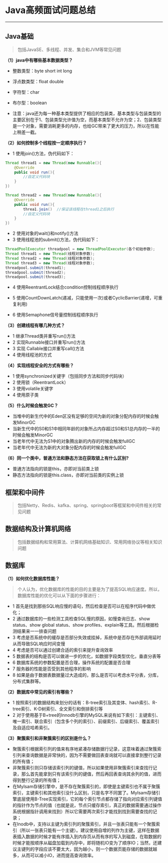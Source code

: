 # Java高频面试问题总结

---



## Java基础

> 包括JavaSE、多线程、并发、集合和JVM等常见问题

**（1）java中有哪些基本数据类型？**

+ 整数类型：byte short int long

- 浮点数类型：float double 

- 字符型：char

- 布尔型：boolean
- 注意：java还为每一种基本类型提供了相应的包装类，基本类型与包装类型的主要区别在于1、包装类型允许值为空，而基本类型不允许为空；2、包装类型是一个对象，需要消耗更多的内存，也给GC带来了更大的压力，所以在性能上稍差一截。

**（2）如何控制多个线程按一定顺序执行？** 

- 1 使用join()方法，伪代码如下：

```java
Thread thread1 = new Thread(new Runnable(){
    @Override
    public void run(){
        //自定义代码块
    }
})

Thread thread2 = new Thread(new Runnable(){
    @Override
    public void run(){
        threa1.join()  //保证该线程在thread1之后执行
        //自定义代码块
    }
})

```

- 2 使用对象的wait()和notify()方法
- 3 使用线程池的submit()方法，伪代码如下：

```java
ThreadPoolExecutor threadpool = new ThreadPoolExecutor(各个初始参数);
Thread thread1 = new Thread(线程对象参数);
Thread thread2 = new Thread(线程对象参数);
Thread thread3 = new Thread(线程对象参数);
threadpool.submit(thread1);
threadpool.submit(thread2);
threadpool.submit(thread3);
```

- 4 使用ReentrantLock结合condition控制线程顺序执行
- 5 使用CountDownLatch(递减，只能使用一次)或者CyclicBarrier(递增，可重复利用)

- 6 使用Semaphone信号量控制线程顺序执行

**（3）创建线程有哪几种方式？**

- 1 继承Thread类并重写run()方法
- 2 实现Runnable接口并重写run()方法
- 3 实现 Callable接口并重写call()方法
- 4 使用线程池的方式

**（4）实现线程安全的方式有哪些？**

- 1 使用synchronized关键字（包括同步方法和同步代码块）
- 2 使用锁（ReentrantLock）
- 3 使用volatile关键字
- 4 使用原子类

**（5）什么时候会触发GC？**

- 当堆中的新生代中的Eden区没有足够的空间为新的对象分配内存的时候会触发MinorGC
- 当新生代中的S0和S1中相同年龄的对象所占内存超过S0和S1总内存的一半的时候会触发MinorGC
- 当老年代中无法为S1中的对象腾出新的内存的时候会触发fullGC
- 当老年代中无法为新的大对象分配内存的时候会触发fullGC

**（6）同一个类中，普通方法和静态方法在获取锁上有什么区别?**

* 普通方法指向的锁是this，亦即对当前类上锁
* 静态方法指向的锁是this.class，亦即对当前类的实例上锁









## 框架和中间件

> 包括Netty、Redis、kafka、spring、springboot等框架和中间件相关的常见问题













## 数据结构及计算机网络

> 包括数据结构和常用算法、计算机网络基础知识、常用网络协议等相关知识问题









## 数据库

**（1）如何优化数据库性能？**

> 个人认为，优化数据库的性能的目的主要是为了提高SQL响应速度。所以，数据库性能的优化可以从下面的步骤进行：

- 1 首先是找到那些SQL响应慢的语句，然后检查是否可以在程序代码中做优化；
- 2 通过数据库的一些检测工具检查SQL慢的原因，如慢查询日志、show status、show global status、show profiles、explain等工具。然后根据检测结果来一一排查问题
- 3 考虑是否系统中的缓存是否部分失效或挂掉，系统中是否存在外部调用延时从而导致SQL响应时间变慢
- 4 考虑是否可以通过创建合适的索引来提升查询效率
- 5 数据表的结构是否可以做进一步的优化，如数据字段类型优化，垂直分表等
- 6 数据库系统的参数配置是否合理，操作系统的配置是否合理
- 7 服务器的性能是否受到其他程序的影响
- 8 如果是由于数据表数据量过大造成的，那么是否可以考虑水平分表，分库，分布式集群等。

**（2）数据库中常见的索引有哪些？**

- 1 按照索引的数据结构来划分的话有：B-tree索引及其变体、hash索引、R-tree索引、K-D树索引、全文索引和倒排索引等
- 2 对于使用基于B+tree的Innodb引擎的MySQL来说有如下索引：主键索引、唯一索引、联合索引（包含多个列的索引）、前缀索引、后缀索引、覆盖索引及自适应哈希索引。

**（3）聚簇索引和非聚簇索引的区别是什么？**

- 聚簇索引根据索引列的值来有序地紧凑存储数据行记录，这意味着通过聚簇索引列来查询数据是非常快的，因为不需要做回表查询就可以直接拿到整行记录的所有值；
- 非聚簇索引则只存储该索引列的键值，所以如果使用非聚簇索引来查找行记录，那么首先能拿到只有该索引列的键值，然后再回表查询其余列的值，进而得到整行记录的所有值；
- 在MyIsam存储引擎中，是不存在聚簇索引的，即使是主键索引也不属于聚簇索引，主键索引和其他索引没什么区别，只是名字不同罢了。MyIsam存储引擎底层使用B-Tree实现索引，它的每个索引节点都存储了指向对应索引列键值的指针作为节点的值（也就是说，节点只缓存索引，真正的数据需要通过操作系统根据指针调用来找到）所以它需要两次索引才能找到找到需要查找的记录；
- 在Inodb中，支持以主键为索引列的聚簇索引，并且一张表只能有一个聚簇索引（所以一张表只能有一个主键）。建议使用自增的列作为主键，这样在数据表插入数据的时候才能有序插入到内存页从而有序的写入到磁盘，在取数据的时候才能按顺序从磁盘加载到内存中，即将随机IO变为了顺序IO；当然，还建议主键列的字段应该不要太大，因为越小，则一个数据页能存储的数据就越多，从而可以减小IO，进而提高查询效率。